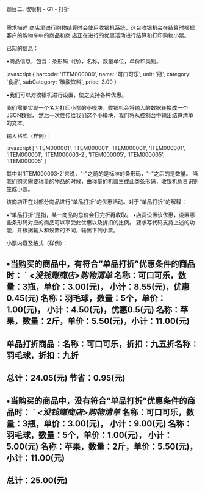 题目二. 收银机 - G1 - 打折

--------------------------------------------------------------------------------

需求描述
商店里进行购物结算时会使用收银机系统，这台收银机会在结算时根据客户的购物车中的商品和商
店正在进行的优惠活动进行结算和打印购物小票。

已知的信息：

•商品信息，包含：条形码（伪），名称，数量单位，单价和类别。

javascript { barcode: 'ITEM000000', name: '可口可乐', unit: '瓶', category: '食品',
subCategory: '碳酸饮料', price: 3.00 }

•我们可以对收银机进行设置，使之支持各种优惠。

我们需要实现一个名为打印小票的小模块，收银机会将输入的数据转换成一个JSON数据，
然后一次性传给我们这个小模块，我们将从控制台中输出结算清单的文本。

输入格式（样例）：

javascript [ 'ITEM000001', 'ITEM000001', 'ITEM000001', 'ITEM000001',
 'ITEM000001', 'ITEM000003-2', 'ITEM000005', 'ITEM000005', 'ITEM000005' ]

其中对'ITEM000003-2'来说，"-"之前的是标准的条形码，"-"之后的是数量。
当我们购买需要称量的物品的时候，由称量的机器生成此类条形码，收银机负责识别生成小票。

该商店正在对部分商品进行“单品打折”的优惠活动。对于“单品打折”的解释：

•“单品打折”是指，某一商品的总价会打完折再收取。
•店员设置该优惠，设置哪些条形码对应的商品可以享受此优惠以及折扣的比例。
要求写代码支持上述的功能，并根据输入和设置的不同，输出下列小票。

小票内容及格式（样例）：

•当购买的商品中，有符合“单品打折”优惠条件的商品时：
` *<没钱赚商店>购物清单* 名称：可口可乐，数量：3瓶，单价：3.00(元)，
小计：8.55(元)，优惠0.45(元) 名称：羽毛球，数量：5个，单价：1.00(元)，
小计：4.50(元)，优惠0.5(元) 名称：苹果，数量：2斤，单价：5.50(元)，小计：11.00(元)
--------------------------------------------------------------------------------
单品打折商品：名称：可口可乐，折扣：九五折名称：羽毛球，折扣：九折
--------------------------------------------------------------------------------
总计：24.05(元) 节省：0.95(元)
--------------------------------------------------------------------------------
•当购买的商品中，没有符合“单品打折”优惠条件的商品时：
` *<没钱赚商店>购物清单* 名称：可口可乐，数量：3瓶，单价：3.00(元)，
小计：9.00(元) 名称：羽毛球，数量：5个，单价：1.00(元)，
小计：5.00(元) 名称：苹果，数量：2斤，单价：5.50(元)，小计：11.00(元)
-------------------------------------------------------------------------------
总计：25.00(元)
--------------------------------------------------------------------------------

